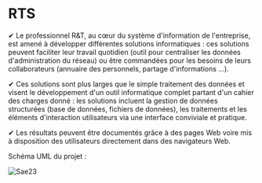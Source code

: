 # RTS

✔ Le professionnel R&T, au cœur du système d'information de
l'entreprise, est amené à développer différentes solutions informatiques :
ces solutions peuvent faciliter leur travail quotidien (outil pour
centraliser les données d'administration du réseau) ou être commandées
pour les besoins de leurs collaborateurs (annuaire des personnels,
partage d'informations ...).

✔ Ces solutions sont plus larges que le simple traitement des données et
visent le développement d'un outil informatique complet partant d'un
cahier des charges donné : les solutions incluent la gestion de données
structurées (base de données, fichiers de données), les traitements et les
éléments d'interaction utilisateurs via une interface conviviale et
pratique.

✔ Les résultats peuvent être documentés grâce à des pages Web voire mis
à disposition des utilisateurs directement dans des navigateurs Web.

Schéma UML du projet :

![Sae23](https://user-images.githubusercontent.com/45294301/168439843-fbb2cba2-2bfe-49ab-bf28-70bbdc302c82.jpg)

